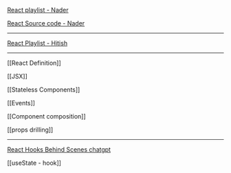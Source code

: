 [React playlist - Nader](https://www.youtube.com/playlist?list=PLovN13bqAx7CKHNJnW3npFEXlXUQBghNI)

[React Source code - Nader](https://github1s.com/Nooder/react-in-depth)

----------------------------------------------------
[React Playlist - Hitish](https://www.youtube.com/playlist?list=PLu71SKxNbfoDqgPchmvIsL4hTnJIrtige)

------------------------------------------------------------------------

[[React Definition]]

[[JSX]]

[[Stateless Components]]

[[Events]]

[[Component composition]]

[[props drilling]]

-----------------------------------------------
[React Hooks Behind Scenes chatgpt](https://chat.openai.com/c/9cee9d4a-30d6-4e09-b0d0-e3886191f07f)

[[useState - hook]]



